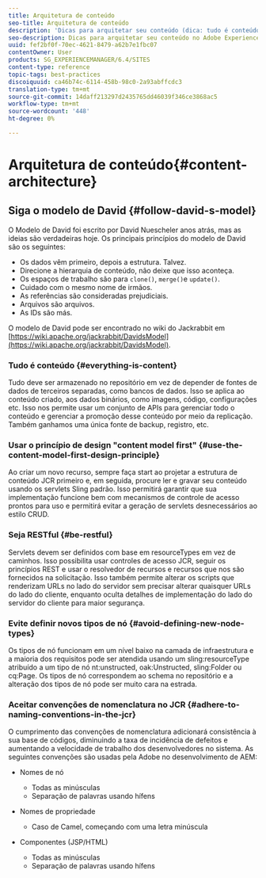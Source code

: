 ```yaml
---
title: Arquitetura de conteúdo
seo-title: Arquitetura de conteúdo
description: 'Dicas para arquitetar seu conteúdo (dica: tudo é conteúdo)'
seo-description: Dicas para arquitetar seu conteúdo no Adobe Experience Manager (AEM). (dica - tudo é conteúdo)
uuid: fef2bf0f-70ec-4621-8479-a62b7e1fbc07
contentOwner: User
products: SG_EXPERIENCEMANAGER/6.4/SITES
content-type: reference
topic-tags: best-practices
discoiquuid: ca46b74c-6114-458b-98c0-2a93abffcdc3
translation-type: tm+mt
source-git-commit: 14daff213297d2435765dd46039f346ce3868ac5
workflow-type: tm+mt
source-wordcount: '448'
ht-degree: 0%

---
```



# Arquitetura de conteúdo{#content-architecture}

## Siga o modelo de David {#follow-david-s-model}

O Modelo de David foi escrito por David Nuescheler anos atrás, mas as ideias são verdadeiras hoje. Os principais princípios do modelo de David são os seguintes:

* Os dados vêm primeiro, depois a estrutura. Talvez.
* Direcione a hierarquia de conteúdo, não deixe que isso aconteça.
* Os espaços de trabalho são para `clone()`, `merge()`e `update()`.
* Cuidado com o mesmo nome de irmãos.
* As referências são consideradas prejudiciais.
* Arquivos são arquivos.
* As IDs são más.

O modelo de David pode ser encontrado no wiki do Jackrabbit em [https://wiki.apache.org/jackrabbit/DavidsModel](https://wiki.apache.org/jackrabbit/DavidsModel).

### Tudo é conteúdo {#everything-is-content}

Tudo deve ser armazenado no repositório em vez de depender de fontes de dados de terceiros separadas, como bancos de dados. Isso se aplica ao conteúdo criado, aos dados binários, como imagens, código, configurações etc. Isso nos permite usar um conjunto de APIs para gerenciar todo o conteúdo e gerenciar a promoção desse conteúdo por meio da replicação. Também ganhamos uma única fonte de backup, registro, etc.

### Usar o princípio de design &quot;content model first&quot; {#use-the-content-model-first-design-principle}

Ao criar um novo recurso, sempre faça start ao projetar a estrutura de conteúdo JCR primeiro e, em seguida, procure ler e gravar seu conteúdo usando os servlets Sling padrão. Isso permitirá garantir que sua implementação funcione bem com mecanismos de controle de acesso prontos para uso e permitirá evitar a geração de servlets desnecessários ao estilo CRUD.

### Seja RESTful {#be-restful}

Servlets devem ser definidos com base em resourceTypes em vez de caminhos. Isso possibilita usar controles de acesso JCR, seguir os princípios REST e usar o resolvedor de recursos e recursos que nos são fornecidos na solicitação. Isso também permite alterar os scripts que renderizam URLs no lado do servidor sem precisar alterar quaisquer URLs do lado do cliente, enquanto oculta detalhes de implementação do lado do servidor do cliente para maior segurança.

### Evite definir novos tipos de nó {#avoid-defining-new-node-types}

Os tipos de nó funcionam em um nível baixo na camada de infraestrutura e a maioria dos requisitos pode ser atendida usando um sling:resourceType atribuído a um tipo de nó nt:unstructed, oak:Unstructed, sling:Folder ou cq:Page. Os tipos de nó correspondem ao schema no repositório e a alteração dos tipos de nó pode ser muito cara na estrada.

### Aceitar convenções de nomenclatura no JCR {#adhere-to-naming-conventions-in-the-jcr}

O cumprimento das convenções de nomenclatura adicionará consistência à sua base de códigos, diminuindo a taxa de incidência de defeitos e aumentando a velocidade de trabalho dos desenvolvedores no sistema. As seguintes convenções são usadas pela Adobe no desenvolvimento de AEM:

* Nomes de nó

   * Todas as minúsculas
   * Separação de palavras usando hífens

* Nomes de propriedade

   * Caso de Camel, começando com uma letra minúscula

* Componentes (JSP/HTML)

   * Todas as minúsculas
   * Separação de palavras usando hífens

